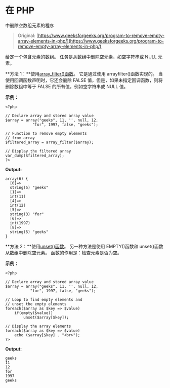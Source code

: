 # 在 PHP

中删除空数组元素的程序

> Original: [https://www.geeksforgeeks.org/program-to-remove-empty-array-elements-in-php/](https://www.geeksforgeeks.org/program-to-remove-empty-array-elements-in-php/)

给定一个包含元素的数组。 任务是从数组中删除空元素，如空字符串或 NULL 元素。

**方法 1：**使用[array_filter()函数](https://www.geeksforgeeks.org/php-array_filter-function/)。 它是通过使用 arrayfilter()函数实现的。 当使用回调函数声明时，它还会删除 FALSE 值，但是，如果未指定回调函数，则将删除数组中等于 FALSE 的所有值，例如空字符串或 NULL 值。

**示例：**

```
<?php

// Declare array and stored array value
$array = array("geeks", 11, '', null, 12, 
            "for", 1997, false, "geeks");

// Function to remove empty elements
// from array
$filtered_array = array_filter($array);

// Display the filtered array
var_dump($filtered_array);
?>
```

**Output:**

```
array(6) {
  [0]=>
  string(5) "geeks"
  [1]=>
  int(11)
  [4]=>
  int(12)
  [5]=>
  string(3) "for"
  [6]=>
  int(1997)
  [8]=>
  string(5) "geeks"
}

```

**方法 2：**使用[unset()函数](https://www.geeksforgeeks.org/php-unset-function/)。 另一种方法是使用 EMPTY()函数和 unset()函数从数组中删除空元素。 函数的作用是：检查元素是否为空。

**示例：**

```
<?php

// Declare array and stored array value
$array = array("geeks", 11, '', null, 12, 
           "for", 1997, false, "geeks");

// Loop to find empty elements and 
// unset the empty elements
foreach($array as $key => $value)         
    if(empty($value))
        unset($array[$key]);

// Display the array elements        
foreach($array as $key => $value)         
    echo ($array[$key] . "<br>");
?>
```

**Output:**

```
geeks
11
12
for
1997
geeks

```